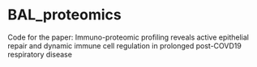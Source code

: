 # BAL_proteomics
Code for the paper: Immuno-proteomic profiling reveals active epithelial repair and dynamic immune cell regulation in prolonged post-COVD19 respiratory disease

